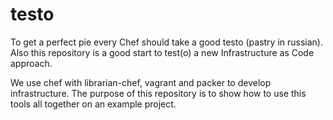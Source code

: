 testo
=====

To get a perfect pie every Chef should take a good testo (pastry in russian). Also this repository is a good start to test(o) a new Infrastructure as Code approach. 

We use chef with librarian-chef, vagrant and packer to develop infrastructure. The purpose of this repository is to show how to use this tools all together on an example project.
